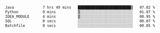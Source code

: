 <!--START_SECTION:waka-->

```txt
Java             7 hrs 49 mins   ████████████████████████▒   97.02 %
Python           9 mins          ▒░░░░░░░░░░░░░░░░░░░░░░░░   01.87 %
IDEA_MODULE      4 mins          ▒░░░░░░░░░░░░░░░░░░░░░░░░   00.95 %
SQL              0 secs          ░░░░░░░░░░░░░░░░░░░░░░░░░   00.07 %
Batchfile        0 secs          ░░░░░░░░░░░░░░░░░░░░░░░░░   00.05 %
```

<!--END_SECTION:waka-->
